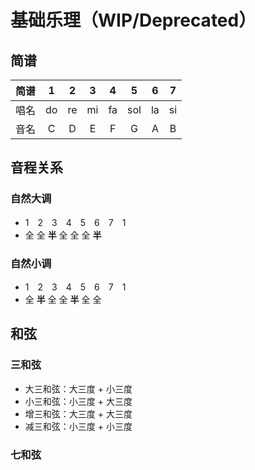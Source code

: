 # 基础乐理（WIP/Deprecated）

## 简谱

| 简谱 |  1   |  2   |  3   |  4   |  5   |  6   |  7   |
| :--: | :--: | :--: | :--: | :--: | :--: | :--: | :--: |
| 唱名 |  do  |  re  |  mi  |  fa  | sol  |  la  |  si  |
| 音名 |  C   |  D   |  E   |  F   |  G   |  A   |  B   |

## 音程关系

### 自然大调

- 1　2　3　4　5　6　7　1
-   全  全   **半**  全  全  全  **半**

### 自然小调

- 1　2　3　4　5　6　7　1
-   全   **半**  全  全  **半**  全  全

## 和弦

### 三和弦

- 大三和弦：大三度 + 小三度
- 小三和弦：小三度 + 大三度
- 增三和弦：大三度 + 大三度
- 减三和弦：小三度 + 小三度

### 七和弦
